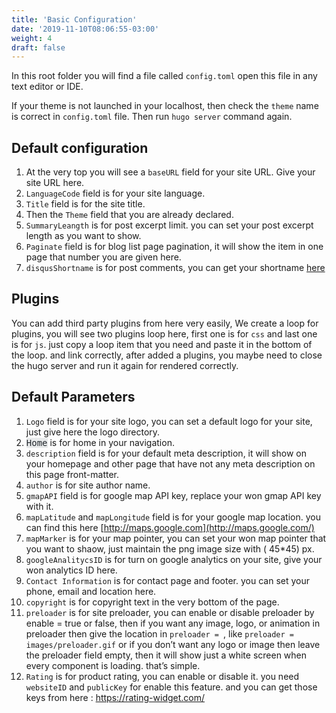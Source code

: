 ```yaml
---
title: 'Basic Configuration'
date: '2019-11-10T08:06:55-03:00'
weight: 4
draft: false
---
```

In this root folder you will find a file called `config.toml` open this file in any text editor or IDE.

If your theme is not launched in your localhost, then check the `theme` name is correct in `config.toml` file. Then run `hugo server` command again.

Default configuration
---------------------

1. At the very top you will see a `baseURL` field for your site URL. Give your site URL here.
2. `LanguageCode` field is for your site language.
3. `Title` field is for the site title.
4. Then the `Theme` field that you are already declared.
5. `SummaryLeangth` is for post excerpt limit. you can set your post excerpt length as you want to show.
6. `Paginate` field is for blog list page pagination, it will show the item in one page that number you are given here.
7. `disqusShortname` is for post comments, you can get your shortname [here](https://disqus.com/)

Plugins
-------

You can add third party plugins from here very easily, We create a loop for plugins, you will see two plugins loop here, first one is for `css` and last one is for `js`. just copy a loop item that you need and paste it in the bottom of the loop. and link correctly, after added a plugins, you maybe need to close the hugo server and run it again for rendered correctly.

Default Parameters
------------------

1. `Logo` field is for your site logo, you can set a default logo for your site, just give here the logo directory.
2. <font color="#23282d" face="Menlo, Consolas, monaco, monospace"><span style="background-color: rgb(232, 234, 235);">Home</span></font> is for home in your navigation.
3. `description` field is for your default meta description, it will show on your homepage and other page that have not any meta description on this page front-matter.
4. `author` is for site author name.
5. `gmapAPI` field is for google map API key, replace your won gmap API key with it.
6. `mapLatitude` and `mapLongitude` field is for your google map location. you can find this here [http://maps.google.com](http://maps.google.com/)
7. `mapMarker` is for your map pointer, you can set your won map pointer that you want to shaow, just maintain the png image size with ( 45\*45) px.
8. `googleAnalitycsID` is for turn on google analytics on your site, give your won analytics ID here.
9. `Contact Information` is for contact page and footer. you can set your phone, email and location here.
10. `copyright` is for copyright text in the very bottom of the page.
11. `preloader` is for site preloader, you can enable or disable preloader by enable = true or false, then if you want any image, logo, or animation in preloader then give the location in `preloader = `, like `preloader = images/preloader.gif` or if you don’t want any logo or image then leave the preloader field empty, then it will show just a white screen when every component is loading. that’s simple.
12. `Rating` is for product rating, you can enable or disable it. you need `websiteID` and `publicKey` for enable this feature. and you can get those keys from here : https://rating-widget.com/
